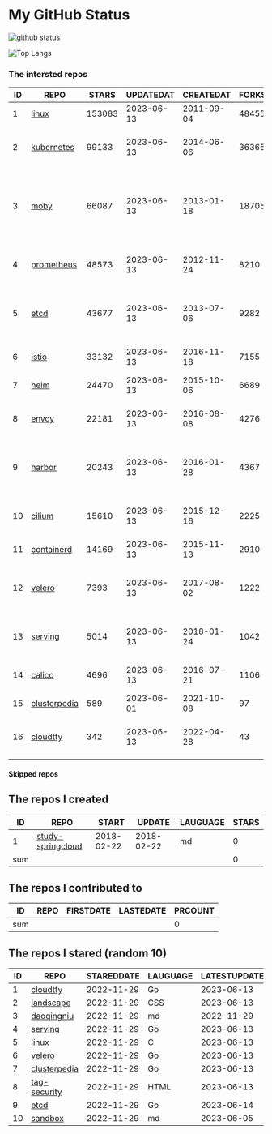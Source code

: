 # My GitHub Status

<img src="https://github-readme-stats-1.yihong0618.vercel.app/api?username=daoqingniu&show_icons=true&&&hide_title=true&count_private=true" alt="github status" />

![Top Langs](https://github-readme-stats-1.yihong0618.vercel.app/api/top-langs/?username=daoqingniu&layout=compact)

<!--START_SECTION:github_repos-->
### The intersted repos
| ID |                              REPO                               | STARS  | UPDATEDAT  | CREATEDAT  | FORKSCOUNT |                                              DESCRIPTIONS                                              |
|----|-----------------------------------------------------------------|--------|------------|------------|------------|--------------------------------------------------------------------------------------------------------|
|  1 | [linux](https://github.com/torvalds/linux)                      | 153083 | 2023-06-13 | 2011-09-04 |      48455 | Linux kernel source tree                                                                               |
|  2 | [kubernetes](https://github.com/kubernetes/kubernetes)          |  99133 | 2023-06-13 | 2014-06-06 |      36365 | Production-Grade Container Scheduling and Management                                                   |
|  3 | [moby](https://github.com/moby/moby)                            |  66087 | 2023-06-13 | 2013-01-18 |      18705 | Moby Project - a collaborative project for the container ecosystem to assemble container-based systems |
|  4 | [prometheus](https://github.com/prometheus/prometheus)          |  48573 | 2023-06-13 | 2012-11-24 |       8210 | The Prometheus monitoring system and time series database.                                             |
|  5 | [etcd](https://github.com/etcd-io/etcd)                         |  43677 | 2023-06-13 | 2013-07-06 |       9282 | Distributed reliable key-value store for the most critical data of a distributed system                |
|  6 | [istio](https://github.com/istio/istio)                         |  33132 | 2023-06-13 | 2016-11-18 |       7155 | Connect, secure, control, and observe services.                                                        |
|  7 | [helm](https://github.com/helm/helm)                            |  24470 | 2023-06-13 | 2015-10-06 |       6689 | The Kubernetes Package Manager                                                                         |
|  8 | [envoy](https://github.com/envoyproxy/envoy)                    |  22181 | 2023-06-13 | 2016-08-08 |       4276 | Cloud-native high-performance edge/middle/service proxy                                                |
|  9 | [harbor](https://github.com/goharbor/harbor)                    |  20243 | 2023-06-13 | 2016-01-28 |       4367 | An open source trusted cloud native registry project that stores, signs, and scans content.            |
| 10 | [cilium](https://github.com/cilium/cilium)                      |  15610 | 2023-06-13 | 2015-12-16 |       2225 | eBPF-based Networking, Security, and Observability                                                     |
| 11 | [containerd](https://github.com/containerd/containerd)          |  14169 | 2023-06-13 | 2015-11-13 |       2910 | An open and reliable container runtime                                                                 |
| 12 | [velero](https://github.com/vmware-tanzu/velero)                |   7393 | 2023-06-13 | 2017-08-02 |       1222 | Backup and migrate Kubernetes applications and their persistent volumes                                |
| 13 | [serving](https://github.com/knative/serving)                   |   5014 | 2023-06-13 | 2018-01-24 |       1042 | Kubernetes-based, scale-to-zero, request-driven compute                                                |
| 14 | [calico](https://github.com/projectcalico/calico)               |   4696 | 2023-06-13 | 2016-07-21 |       1106 | Cloud native networking and network security                                                           |
| 15 | [clusterpedia](https://github.com/clusterpedia-io/clusterpedia) |    589 | 2023-06-01 | 2021-10-08 |         97 | The Encyclopedia of Kubernetes clusters                                                                |
| 16 | [cloudtty](https://github.com/cloudtty/cloudtty)                |    342 | 2023-06-13 | 2022-04-28 |         43 | A Friendly Kubernetes CloudShell (Web Terminal) !                                                      |



#### Skipped repos
<!--END_SECTION:github_repos-->

<!--START_SECTION:my_github-->
## The repos I created
| ID  |                                 REPO                                 |   START    |   UPDATE   | LAUGUAGE | STARS |
|-----|----------------------------------------------------------------------|------------|------------|----------|-------|
|   1 | [study-springcloud](https://github.com/daoqingniu/study-springcloud) | 2018-02-22 | 2018-02-22 | md       |     0 |
| sum |                                                                      |            |            |          |     0 |

## The repos I contributed to
| ID  | REPO | FIRSTDATE | LASTEDATE | PRCOUNT |
|-----|------|-----------|-----------|---------|
| sum |      |           |           |       0 |

## The repos I stared (random 10)
| ID |                              REPO                               | STAREDDATE | LAUGUAGE | LATESTUPDATE |
|----|-----------------------------------------------------------------|------------|----------|--------------|
|  1 | [cloudtty](https://github.com/cloudtty/cloudtty)                | 2022-11-29 | Go       | 2023-06-13   |
|  2 | [landscape](https://github.com/cncf/landscape)                  | 2022-11-29 | CSS      | 2023-06-13   |
|  3 | [daoqingniu](https://github.com/daoqingniu/daoqingniu)          | 2022-11-29 | md       | 2022-11-29   |
|  4 | [serving](https://github.com/knative/serving)                   | 2022-11-29 | Go       | 2023-06-13   |
|  5 | [linux](https://github.com/torvalds/linux)                      | 2022-11-29 | C        | 2023-06-13   |
|  6 | [velero](https://github.com/vmware-tanzu/velero)                | 2022-11-29 | Go       | 2023-06-13   |
|  7 | [clusterpedia](https://github.com/clusterpedia-io/clusterpedia) | 2022-11-29 | Go       | 2023-06-13   |
|  8 | [tag-security](https://github.com/cncf/tag-security)            | 2022-11-29 | HTML     | 2023-06-13   |
|  9 | [etcd](https://github.com/etcd-io/etcd)                         | 2022-11-29 | Go       | 2023-06-14   |
| 10 | [sandbox](https://github.com/cncf/sandbox)                      | 2022-11-29 | md       | 2023-06-05   |

<!--END_SECTION:my_github-->
